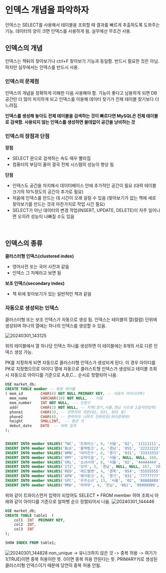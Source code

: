 # 인덱스 개념을 파악하자
인덱스는 SELECT를 사용해서 테이블을 조회할 때 결과를 빠르게 추출하도록 도와주는 기능. 데이터의 양이 크면 인덱스를 사용하게 됨. 실무에선 무조건 사용.


## 인덱스의 개념
인덱스는 책뒤의 찾아보기나 ctrl+F 찾아보기 기능과 동일함. 반드시 필요한 것은 아님. 하지만 실무에서는 인덱스를 반드시 사용.


### 인덱스의 문제점
인덱스의 개념을 정확하게 이해한 다음 사용해야 함. 기능이 좋다고 남용하게 되면 DB공간만 더 많이 차지하게 되고 인덱스를 이용해 데이터 찾기가 전체 테이블 찾기보다 더 느려짐.

**인덱스를 생성해 놓아도 전체 테이블을 검색하는 것이 빠르다면 MySQL은 전체 테이블로 검색함. 사용되지 않는 인덱스를 생성하면 쓸데없이 공간을 낭비하는 것**


### 인덱스의 장점과 단점

**장점**
- SELECT 문으로 검색하는 속도 매우 빨라짐
- 컴퓨터의 부담이 줄어 결국 전체 시스템의 성능이 향상 됨

**단점**
- 인덱스도 공간을 차지해서 데이터베이스 안에 추가적인 공간이 필요 (대략 테이블 크기의 10%정도의 공간이 추가로 필요)
- 처음에 인덱스를 만드는 데 시간이 오래 걸릴 수 있음 (찾아보기가 없는 책에 새로 찾아보기를 만드는 것과 마찬가지로 작업 시간 필요)
- SELECT가 아닌 데이터의 변경 작업(INSERT, UPDATE, DELETE)이 자주 일어나면 오히려 성능이 나빠질 수도 있음

<br/>

## 인덱스의 종류

**클러스터형 인덱스(clustered index)**
- 영어사전 또는 국어 사전과 같음
- 인덱스 그 자체라고 보면 됨


**보조 인덱스(secondary index)**
- 책 뒤에 찾아보기가 있는 일반적인 책과 같음


### 자동으로 생성되는 인덱스
클러스터형 또는 보조 인덱스가 자동으로 생성 됨. 인덱스는 테이블의 열(컬럼) 단위에 생성되며 하나의 열에는 하나의 인덱스를 생성할 수 있음.

![20240301_143125](https://github.com/junhosong0/MySQL/assets/117610783/fb347a96-4a5a-400f-b0b9-c0bd8d5e2873)

위의 테이블에서 열 하나당 인덱스 하나를 생성하면 이 테이블에는 8개의 서로 다른 인덱스 생성 가능.

PK를 지정하게 되면 자동으로 클러스터형 인덱스가 생성되게 된다. 이 경우 아이디를 PK로 지정했으므로 아이디 열에 자동으로 클러스트형 인덱스가 생성되고 테이블 조회시 자동으로 아이디를 기준으로 A,B,C... 순서로 정렬되어 나옴.


```sql
USE market_db;
CREATE TABLE member -- 회원 테이블
( mem_id  		CHAR(8) NOT NULL PRIMARY KEY, -- 사용자 아이디(PK)
  mem_name    	VARCHAR(10) NOT NULL, -- 이름
  mem_number    INT NOT NULL,  -- 인원수
  addr	  		CHAR(2) NOT NULL, -- 지역(경기,서울,경남 식으로 2글자만입력)
  phone1		CHAR(3), -- 연락처의 국번(02, 031, 055 등)
  phone2		CHAR(8), -- 연락처의 나머지 전화번호(하이픈제외)
  height    	SMALLINT,  -- 평균 키
  debut_date	DATE  -- 데뷔 일자
);


INSERT INTO member VALUES('TWC', '트와이스', 9, '서울', '02', '11111111', 167, '2015.10.19');
INSERT INTO member VALUES('BLK', '블랙핑크', 4, '경남', '055', '22222222', 163, '2016.08.08');
INSERT INTO member VALUES('WMN', '여자친구', 6, '경기', '031', '33333333', 166, '2015.01.15');
INSERT INTO member VALUES('OMY', '오마이걸', 7, '서울', NULL, NULL, 160, '2015.04.21');
INSERT INTO member VALUES('GRL', '소녀시대', 8, '서울', '02', '44444444', 168, '2007.08.02');
INSERT INTO member VALUES('ITZ', '잇지', 5, '경남', NULL, NULL, 167, '2019.02.12');
INSERT INTO member VALUES('RED', '레드벨벳', 4, '경북', '054', '55555555', 161, '2014.08.01');
INSERT INTO member VALUES('APN', '에이핑크', 6, '경기', '031', '77777777', 164, '2011.02.10');
INSERT INTO member VALUES('SPC', '우주소녀', 13, '서울', '02', '88888888', 162, '2016.02.25');
INSERT INTO member VALUES('MMU', '마마무', 4, '전남', '061', '99999999', 165, '2014.06.19');
```
위와 같이 트와이스먼저 입력이 되었어도 SELECT * FROM member 하여 조회시 아래와 같이 아이디를 기준으로 알파벳 순으 정렬되어서 나옴.
![20240301_144446](https://github.com/junhosong0/MySQL/assets/117610783/23f41e4d-29b7-4302-ab22-343892c3d62f)



```sql
USE market_db;
CREATE TABLE table1  (
    col1  INT  PRIMARY KEY,
    col2  INT,
    col3  INT
);

SHOW INDEX FROM table1;
```

![20240301_144828](https://github.com/junhosong0/MySQL/assets/117610783/0bafbcef-77be-498c-90d7-9eca130d8c09)
non_unique -> 유니크하지 않은 것 -> 중복 허용 -> 여기가 1(TRUE)이면 중복 허용이란 뜻. 0이면 중복 허용 안된다는 뜻. PRIMARY키로 생성된 클러스터형 인덱스이기 때문에 당연히 중복 허용 안됨.




















